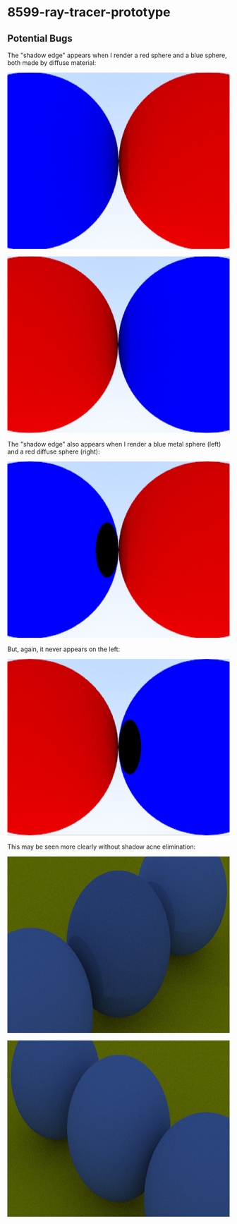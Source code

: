 # 8599-ray-tracer-prototype

## Potential Bugs

The "shadow edge" appears when I render a red sphere and a blue sphere, both made by diffuse material:

<img src="https://github.com/IQ404/8599-ray-tracer-prototype/blob/main/Sample%20Images/BlueRed.jpg" width="600" height="400"></a>

<img src="https://github.com/IQ404/8599-ray-tracer-prototype/blob/main/Sample%20Images/RedBlue.jpg" width="600" height="400"></a>

The "shadow edge" also appears when I render a blue metal sphere (left) and a red diffuse sphere (right):

<img src="https://github.com/IQ404/8599-ray-tracer-prototype/blob/main/Sample%20Images/BlueMetalRedDiffuse.jpg" width="600" height="400"></a>

But, again, it never appears on the left:

<img src="https://github.com/IQ404/8599-ray-tracer-prototype/blob/main/Sample%20Images/RedDiffuseBlueMetal.jpg" width="600" height="400"></a>

This may be seen more clearly without shadow acne elimination:

<img src="https://github.com/IQ404/8599-ray-tracer-prototype/blob/main/Sample%20Images/from_left.jpg" width="650" height="400"></a>

<img src="https://github.com/IQ404/8599-ray-tracer-prototype/blob/main/Sample%20Images/from_right.jpg" width="650" height="400"></a>
